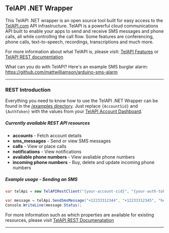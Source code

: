 ## TelAPI .NET Wrapper

This TelAPI .NET wrapper is an open source tool built for easy access to the [TelAPI.com](http://telapi.com) API infrastructure. TelAPI is a powerful cloud communications API built to enable your apps to send and receive SMS messages and phone calls, all while controlling the call flow. Some features are conferencing, phone calls, text-to-speech, recordings, transcriptions and much more.

For more information about what TelAPI is, please visit: [TelAPI Features](http://www.telapi.com/features) or [TelAPI REST documentation](http://www.telapi.com/docs/api/rest/)

What can you do with TelAPI? Here's an example SMS burglar alarm: https://github.com/mattwilliamson/arduino-sms-alarm

---

### REST Introduction

Everything you need to know how to use the TelAPI .NET Wrapper can be found in the [/examples directory](https://github.com/teltechsystems/telapi-dotnet/tree/master/example).
Just replace `{AccountSid}` and `{AuthToken}` with the values from your [TelAPI Account Dashboard](https://www.telapi.com/dashboard/).

##### Currently available REST API resources

* **accounts**                  - Fetch account details
* **sms_messages**              - Send or view SMS messages
* **calls**                     - View or place calls
* **notifications**             - View notifications
* **avaliable phone numbers**   - View avaliable phone numbers
* **incoming phone numbers**    - Buy, delete and update incoming phone numbers

##### Example usage - Sending an SMS

```c#
var telApi = new TelAPIRestClient("{your-account-sid}", "{your-auth-token}");

var message = telApi.SendSmsMessage("+12233312344", "+12233312345", "hello world!");
Console.WriteLine(message.Status);  
```


For more information such as which properties are available for existing resources, please visit [TelAPI REST Documenatation](http://www.telapi.com/docs/api/rest/)

----

